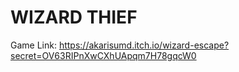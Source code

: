 # WIZARD THIEF

Game Link:
https://akarisumd.itch.io/wizard-escape?secret=OV63RIPnXwCXhUApqm7H78gqcW0

